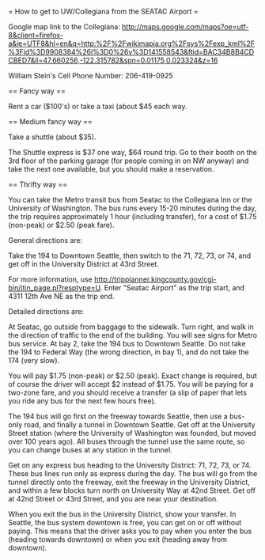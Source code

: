 = How to get to UW/Collegiana from the SEATAC Airport =

Google map link to the Collegiana: http://maps.google.com/maps?oe=utf-8&client=firefox-a&ie=UTF8&hl=en&q=http:%2F%2Fwikimapia.org%2Fsys%2Fexp_kml%2F%3Fid%3D9908384%26l%3D0%26v%3D141558543&ftid=BAC34B8B4CDCBED7&ll=47.660256,-122.315782&spn=0.01175,0.023324&z=16

William Stein's Cell Phone Number: 206-419-0925

== Fancy way ==

Rent a car ($100's) or take a taxi (about $45 each way.

== Medium fancy way == 

Take a shuttle (about $35).  

The Shuttle express is $37 one way, $64 round trip. Go to their booth on the 3rd floor of the parking garage  (for
people coming in on NW anyway) and take the next one available, but you should make a reservation.


== Thrifty way ==

You can take the Metro transit bus from Seatac to the Collegiana Inn or the University of Washington. The bus runs every 15-20 minutes during the day, the trip requires approximately 1 hour (including transfer), for a cost of $1.75 (non-peak) or $2.50 (peak fare).

General directions are:

Take the 194 to Downtown Seattle, then switch to the 71, 72, 73, or 74, and get off in the University District at 43rd Street.

For more information, use http://tripplanner.kingcounty.gov/cgi-bin/itin_page.pl?resptype=U. Enter "Seatac Airport" as the trip start, and 4311 12th Ave NE as the trip end.

Detailed directions are:

At Seatac, go outside from baggage to the sidewalk. Turn right, and walk in the direction of traffic to the end of the building. You will see signs for Metro bus service. At bay 2, take the 194 bus to Downtown Seattle. Do not take the 194 to Federal Way (the wrong direction, in bay 1), and do not take the 174 (very slow).

You will pay $1.75 (non-peak) or $2.50 (peak). Exact change is required, but of course the driver will accept $2 instead of $1.75. You will be paying for a two-zone fare, and you should receive a transfer (a slip of paper that lets you ride any bus for the next few hours free).

The 194 bus will go first on the freeway towards Seattle, then use a bus-only road, and finally a tunnel in Downtown Seattle. Get off at the University Street station (where the University of Washington was founded, but moved over 100 years ago). All buses through the tunnel use the same route, so you can change buses at any station in the tunnel.

Get on any express bus heading to the University District: 71, 72, 73, or 74. These bus lines run only as express during the day. The bus will go from the tunnel directly onto the freeway, exit the freeway in the University District, and within a few blocks turn north on University Way at 42nd Street. Get off at 42nd Street or 43rd Street, and you are near your destination.

When you exit the bus in the University District, show your transfer. In Seattle, the bus system downtown is free, you can get on or off without paying. This means that the driver asks you to pay when you enter the bus (heading towards downtown) or when you exit (heading away from downtown).
